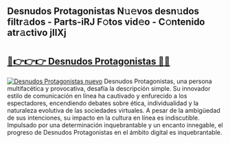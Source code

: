 ## Desnudos Protagonistas N𝚞𝚎vos desn𝚞dos filtr𝚊dos - Parts-iRJ F𝚘tos vid𝚎o - C𝚘ntenido atr𝚊ctivo jIIXj

# <h2><a href="http://mbc55x.tromn.icu/?c=Desnudos+Protagonistas">🔗👉👉👉 Desnudos Protagonistas 🔗🔗</a></h2>

[![Desnudos Protagonistas nuevo](https://i.imgur.com/pEAQMta.gif)](http://mbc55x.tromn.icu/?c=Desnudos+Protagonistas)
Desnudos Protagonistas, una persona multifacética y provocativa, desafía la descripción simple. Su innovador estilo de comunicación en línea ha cautivado y enfurecido a los espectadores, encendiendo debates sobre ética, individualidad y la naturaleza evolutiva de las sociedades virtuales. A pesar de la ambigüedad de sus intenciones, su impacto en la cultura en línea es indiscutible. Impulsado por una determinación inquebrantable y un encanto innegable, el progreso de Desnudos Protagonistas en el ámbito digital es inquebrantable.
